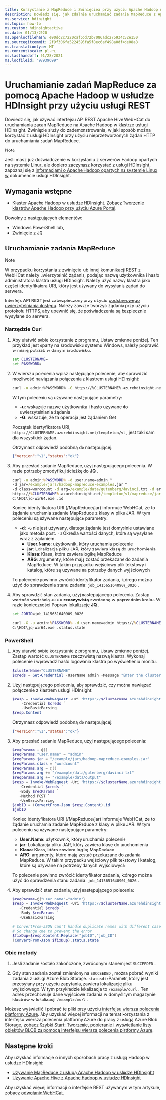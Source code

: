 ```yaml
---
title: Korzystanie z MapReduce i Zwinięciea przy użyciu Apache Hadoop w usłudze HDInsight — Azure
description: Dowiedz się, jak zdalnie uruchamiać zadania MapReduce z Apache Hadoop w usłudze HDInsight przy użyciu programu zwinięcie.
ms.service: hdinsight
ms.topic: how-to
ms.custom: hdinsightactive
ms.date: 01/13/2020
ms.openlocfilehash: e90dc2c7220caf5bd72b7086adc275934652e150
ms.sourcegitcommit: 2f9f306fa5224595fa5f8ec6af498a0df4de08a8
ms.translationtype: MT
ms.contentlocale: pl-PL
ms.lasthandoff: 01/28/2021
ms.locfileid: "98939699"
---
```

# <a name="run-mapreduce-jobs-with-apache-hadoop-on-hdinsight-using-rest"></a>Uruchamianie zadań MapReduce za pomocą Apache Hadoop w usłudze HDInsight przy użyciu usługi REST

Dowiedz się, jak używać interfejsu API REST Apache Hive WebHCat do uruchamiania zadań MapReduce na Apache Hadoop w klastrze usługi HDInsight. Zwinięcie służy do zademonstrowania, w jaki sposób można korzystać z usługi HDInsight przy użyciu nieprzetworzonych żądań HTTP do uruchamiania zadań MapReduce.

> [!NOTE]  
> Jeśli masz już doświadczenie w korzystaniu z serwerów Hadoop opartych na systemie Linux, ale dopiero zaczynasz korzystać z usługi HDInsight, zapoznaj się z [informacjami o Apache Hadoop opartych na systemie Linux w](../hdinsight-hadoop-linux-information.md) dokumencie usługi HDInsight.

## <a name="prerequisites"></a>Wymagania wstępne

* Klaster Apache Hadoop w usłudze HDInsight. Zobacz [Tworzenie klastrów Apache Hadoop przy użyciu Azure Portal](../hdinsight-hadoop-create-linux-clusters-portal.md).

Dowolny z następujących elementów:
  * Windows PowerShell lub,
  * [Zwinięcie](https://curl.haxx.se/) z [JQ](https://stedolan.github.io/jq/)

## <a name="run-a-mapreduce-job"></a>Uruchamianie zadania MapReduce

> [!NOTE]  
> W przypadku korzystania z zwinięcie lub innej komunikacji REST z WebHCat należy uwierzytelnić żądania, podając nazwę użytkownika i hasło administratora klastra usługi HDInsight. Należy użyć nazwy klastra jako części identyfikatora URI, który jest używany do wysyłania żądań do serwera.
>
> Interfejs API REST jest zabezpieczony przy użyciu [podstawowego uwierzytelniania dostępu](https://en.wikipedia.org/wiki/Basic_access_authentication). Należy zawsze tworzyć żądania przy użyciu protokołu HTTPS, aby upewnić się, że poświadczenia są bezpiecznie wysyłane do serwera.

### <a name="curl"></a>Narzędzie Curl

1. Aby ułatwić sobie korzystanie z programu, Ustaw zmienne poniżej. Ten przykład jest oparty na środowisku systemu Windows, należy poprawić w miarę potrzeb w danym środowisku.

    ```cmd
    set CLUSTERNAME=
    set PASSWORD=
    ```

1. W wierszu polecenia wpisz następujące polecenie, aby sprawdzić możliwość nawiązania połączenia z klastrem usługi HDInsight:

    ```bash
    curl -u admin:%PASSWORD% -G https://%CLUSTERNAME%.azurehdinsight.net/templeton/v1/status
    ```

    W tym poleceniu są używane następujące parametry:

   * **-u**: wskazuje nazwę użytkownika i hasło używane do uwierzytelniania żądania
   * **-G**: wskazuje, że ta operacja jest żądaniem Get

   Początek identyfikatora URI, `https://CLUSTERNAME.azurehdinsight.net/templeton/v1` , jest taki sam dla wszystkich żądań.

    Otrzymasz odpowiedź podobną do następującej:

    ```json
    {"version":"v1","status":"ok"}
    ```

1. Aby przesłać zadanie MapReduce, użyj następującego polecenia. W razie potrzeby zmodyfikuj ścieżkę do **JQ** .

    ```cmd
    curl -u admin:%PASSWORD% -d user.name=admin ^
    -d jar=/example/jars/hadoop-mapreduce-examples.jar ^
    -d class=wordcount -d arg=/example/data/gutenberg/davinci.txt -d arg=/example/data/output ^
    https://%CLUSTERNAME%.azurehdinsight.net/templeton/v1/mapreduce/jar | ^
    C:\HDI\jq-win64.exe .id
    ```

    Koniec identyfikatora URI (/MapReduce/jar) informuje WebHCat, że to żądanie uruchamia zadanie MapReduce z klasy w pliku JAR. W tym poleceniu są używane następujące parametry:

   * **-d**: `-G` nie jest używany, dlatego żądanie jest domyślnie ustawiane jako metoda post. `-d` Określa wartości danych, które są wysyłane wraz z żądaniem.
     * **User.Name**: użytkownik, który uruchamia polecenie
     * **jar**: Lokalizacja pliku JAR, który zawiera klasę do uruchomienia
     * **Klasa**: Klasa, która zawiera logikę MapReduce
     * **ARG**: argumenty, które mają zostać przekazane do zadania MapReduce. W takim przypadku wejściowy plik tekstowy i katalog, które są używane na potrzeby danych wyjściowych

    To polecenie powinno zwrócić identyfikator zadania, którego można użyć do sprawdzenia stanu zadania: `job_1415651640909_0026` .

1. Aby sprawdzić stan zadania, użyj następującego polecenia. Zastąp wartość wartością `JOBID` **rzeczywistą** zwróconą w poprzednim kroku. W razie konieczności Popraw lokalizację **JQ** .

    ```cmd
    set JOBID=job_1415651640909_0026

    curl -G -u admin:%PASSWORD% -d user.name=admin https://%CLUSTERNAME%.azurehdinsight.net/templeton/v1/jobs/%JOBID% | ^
    C:\HDI\jq-win64.exe .status.state
    ```

### <a name="powershell"></a>PowerShell

1. Aby ułatwić sobie korzystanie z programu, Ustaw zmienne poniżej. Zastąp wartość `CLUSTERNAME` rzeczywistą nazwą klastra. Wykonaj polecenie i wprowadź hasło logowania klastra po wyświetleniu monitu.

    ```powershell
    $clusterName="CLUSTERNAME"
    $creds = Get-Credential -UserName admin -Message "Enter the cluster login password"
    ```

1. Użyj następującego polecenia, aby sprawdzić, czy można nawiązać połączenie z klastrem usługi HDInsight:

    ```powershell
    $resp = Invoke-WebRequest -Uri "https://$clustername.azurehdinsight.net/templeton/v1/status" `
        -Credential $creds `
        -UseBasicParsing
    $resp.Content
    ```

    Otrzymasz odpowiedź podobną do następującej:

    ```json
    {"version":"v1","status":"ok"}
    ```

1. Aby przesłać zadanie MapReduce, użyj następującego polecenia:

    ```powershell
    $reqParams = @{}
    $reqParams."user.name" = "admin"
    $reqParams.jar = "/example/jars/hadoop-mapreduce-examples.jar"
    $reqParams.class = "wordcount"
    $reqParams.arg = @()
    $reqParams.arg += "/example/data/gutenberg/davinci.txt"
    $reqparams.arg += "/example/data/output"
    $resp = Invoke-WebRequest -Uri "https://$clusterName.azurehdinsight.net/templeton/v1/mapreduce/jar" `
       -Credential $creds `
       -Body $reqParams `
       -Method POST `
       -UseBasicParsing
    $jobID = (ConvertFrom-Json $resp.Content).id
    $jobID
    ```

    Koniec identyfikatora URI (/MapReduce/jar) informuje WebHCat, że to żądanie uruchamia zadanie MapReduce z klasy w pliku JAR. W tym poleceniu są używane następujące parametry:

    * **User.Name**: użytkownik, który uruchamia polecenie
    * **jar**: Lokalizacja pliku JAR, który zawiera klasę do uruchomienia
    * **Klasa**: Klasa, która zawiera logikę MapReduce
    * **ARG**: argumenty, które mają zostać przekazane do zadania MapReduce. W takim przypadku wejściowy plik tekstowy i katalog, które są używane na potrzeby danych wyjściowych

   To polecenie powinno zwrócić identyfikator zadania, którego można użyć do sprawdzenia stanu zadania: `job_1415651640909_0026` .

1. Aby sprawdzić stan zadania, użyj następującego polecenia:

    ```powershell
    $reqParams=@{"user.name"="admin"}
    $resp = Invoke-WebRequest -Uri "https://$clusterName.azurehdinsight.net/templeton/v1/jobs/$jobID" `
       -Credential $creds `
       -Body $reqParams `
       -UseBasicParsing

    # ConvertFrom-JSON can't handle duplicate names with different case
    # So change one to prevent the error
    $fixDup=$resp.Content.Replace("jobID","job_ID")
    (ConvertFrom-Json $fixDup).status.state
    ```

### <a name="both-methods"></a>Obie metody

1. Jeśli zadanie zostało zakończone, zwróconym stanem jest `SUCCEEDED` .

1. Gdy stan zadania został zmieniony na `SUCCEEDED` , można pobrać wyniki zadania z usługi Azure Blob Storage. `statusdir`Parametr, który jest przesyłany przy użyciu zapytania, zawiera lokalizację pliku wyjściowego. W tym przykładzie lokalizacja to `/example/curl` . Ten adres przechowuje dane wyjściowe zadania w domyślnym magazynie klastrów w lokalizacji `/example/curl` .

Możesz wyświetlić i pobrać te pliki przy użyciu [interfejsu wiersza polecenia platformy Azure](/cli/azure/install-azure-cli). Aby uzyskać więcej informacji na temat korzystania z interfejsu wiersza polecenia platformy Azure do pracy z usługą Azure Blob Storage, zobacz [Szybki Start: Tworzenie, pobieranie i wyświetlanie listy obiektów BLOB za pomocą interfejsu wiersza polecenia platformy Azure](../../storage/blobs/storage-quickstart-blobs-cli.md).

## <a name="next-steps"></a>Następne kroki

Aby uzyskać informacje o innych sposobach pracy z usługą Hadoop w usłudze HDInsight:

* [Używanie MapReduce z usługą Apache Hadoop w usłudze HDInsight](hdinsight-use-mapreduce.md)
* [Używanie Apache Hive z Apache Hadoop w usłudze HDInsight](hdinsight-use-hive.md)

Aby uzyskać więcej informacji o interfejsie REST używanym w tym artykule, zobacz [odwołanie WebHCat](https://cwiki.apache.org/confluence/display/Hive/WebHCat+Reference).
